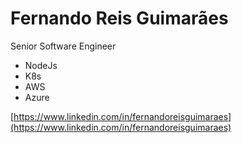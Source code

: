 # Fernando Reis Guimarães

Senior Software Engineer
* NodeJs
* K8s
* AWS
* Azure

[https://www.linkedin.com/in/fernandoreisguimaraes](https://www.linkedin.com/in/fernandoreisguimaraes)
